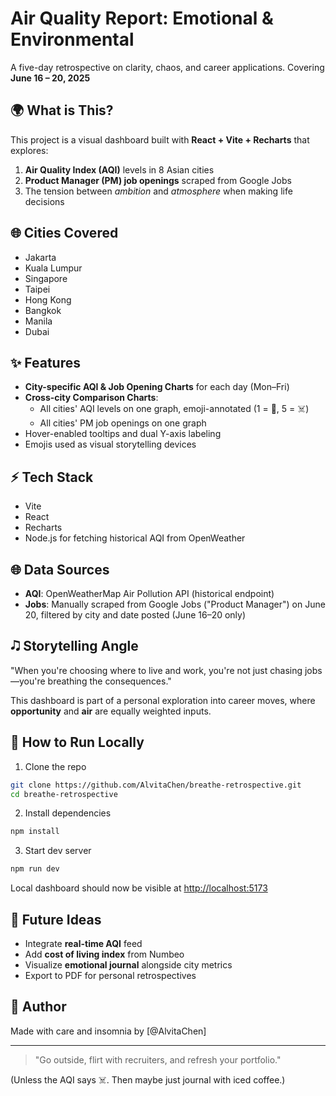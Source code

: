 # Air Quality Report: Emotional & Environmental

A five-day retrospective on clarity, chaos, and career applications. 
Covering **June 16 – 20, 2025**

## 🌍 What is This?

This project is a visual dashboard built with **React + Vite + Recharts** that explores:

1. **Air Quality Index (AQI)** levels in 8 Asian cities
2. **Product Manager (PM) job openings** scraped from Google Jobs
3. The tension between *ambition* and *atmosphere* when making life decisions

## 🌐 Cities Covered

- Jakarta
- Kuala Lumpur
- Singapore
- Taipei
- Hong Kong
- Bangkok
- Manila
- Dubai

## ✨ Features

- **City-specific AQI & Job Opening Charts** for each day (Mon–Fri)
- **Cross-city Comparison Charts**:
  - All cities' AQI levels on one graph, emoji-annotated (1 = 🌿, 5 = ☠️)
  - All cities' PM job openings on one graph
- Hover-enabled tooltips and dual Y-axis labeling
- Emojis used as visual storytelling devices

## ⚡ Tech Stack

- Vite
- React
- Recharts
- Node.js for fetching historical AQI from OpenWeather

## 🌐 Data Sources

- **AQI**: OpenWeatherMap Air Pollution API (historical endpoint)
- **Jobs**: Manually scraped from Google Jobs ("Product Manager") on June 20, filtered by city and date posted (June 16–20 only)

## 🎝️ Storytelling Angle

"When you're choosing where to live and work, you're not just chasing jobs—you're breathing the consequences."

This dashboard is part of a personal exploration into career moves, where **opportunity** and **air** are equally weighted inputs.

## 🚀 How to Run Locally

1. Clone the repo

```bash
git clone https://github.com/AlvitaChen/breathe-retrospective.git
cd breathe-retrospective
```

2. Install dependencies

```bash
npm install
```

3. Start dev server

```bash
npm run dev
```

Local dashboard should now be visible at [http://localhost:5173](http://localhost:5173)

## 🌌 Future Ideas

- Integrate **real-time AQI** feed
- Add **cost of living index** from Numbeo
- Visualize **emotional journal** alongside city metrics
- Export to PDF for personal retrospectives

## 🤠 Author

Made with care and insomnia by [@AlvitaChen]

---

> "Go outside, flirt with recruiters, and refresh your portfolio."

(Unless the AQI says ☠️. Then maybe just journal with iced coffee.)
